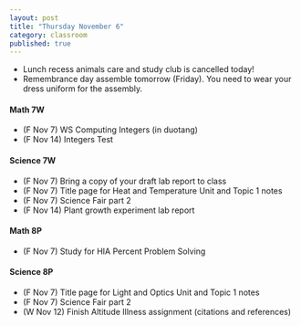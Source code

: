 ```yaml
---
layout: post
title: "Thursday November 6"
category: classroom
published: true
---
```


* Lunch recess animals care and study club is cancelled today!
* Remembrance day assemble tomorrow (Friday). You need to wear your dress uniform for the assembly. 

#### Math 7W
* (F Nov 7) WS Computing Integers (in duotang)
* (F Nov 14) Integers Test  

#### Science 7W
* (F Nov 7) Bring a copy of your draft lab report to class
* (F Nov 7) Title page for Heat and Temperature Unit and Topic 1 notes
* (F Nov 7) Science Fair part 2
* (F Nov 14) Plant growth experiment lab report

#### Math 8P
* (F Nov 7) Study for HIA Percent Problem Solving

#### Science 8P
* (F Nov 7) Title page for Light and Optics Unit and Topic 1 notes
* (F Nov 7) Science Fair part 2
* (W Nov 12) Finish Altitude Illness assignment (citations and references)
